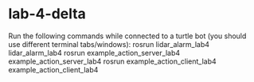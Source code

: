 # lab-4-delta

Run the following commands while connected to a turtle bot (you should use different terminal tabs/windows):
rosrun lidar_alarm_lab4 lidar_alarm_lab4
rosrun example_action_server_lab4 example_action_server_lab4
rosrun example_action_client_lab4 example_action_client_lab4
